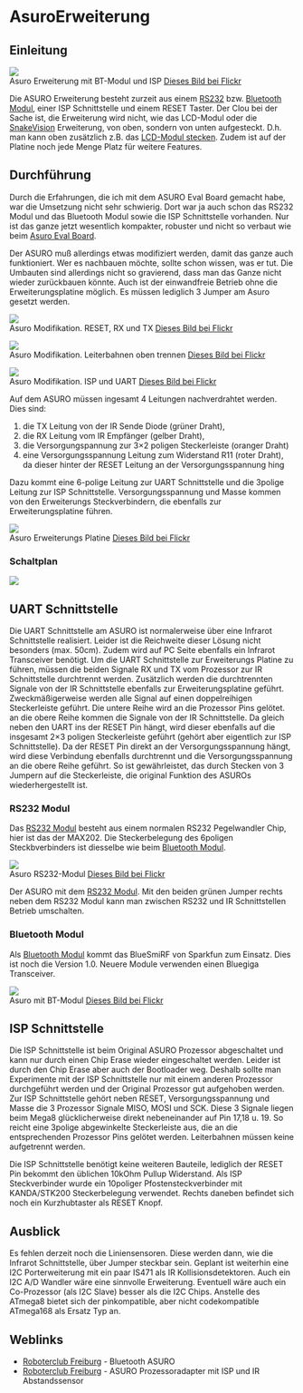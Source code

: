 # AsuroErweiterung

## Einleitung<vspace>

![][1]  
Asuro Erweiterung mit BT-Modul und ISP [Dieses Bild bei Flickr][2]<vspace>

Die ASURO Erweiterung besteht zurzeit aus einem [RS232][3] bzw. [Bluetooth Modul][4], einer ISP Schnittstelle und einem RESET Taster. Der Clou bei der Sache ist, die Erweiterung wird nicht, wie das LCD-Modul oder die [SnakeVision][5] Erweiterung, von oben, sondern von unten aufgesteckt. D.h. man kann oben zusätzlich z.B. das [LCD-Modul stecken][6]. Zudem ist auf der Platine noch jede Menge Platz für weitere Features. <vspace>

## Durchführung<vspace>

Durch die Erfahrungen, die ich mit dem ASURO Eval Board gemacht habe, war die Umsetzung nicht sehr schwierig. Dort war ja auch schon das RS232 Modul und das Bluetooth Modul sowie die ISP Schnittstelle vorhanden. Nur ist das ganze jetzt wesentlich kompakter, robuster und nicht so verbaut wie beim [Asuro Eval Board][7]. <vspace>

Der ASURO muß allerdings etwas modifiziert werden, damit das ganze auch funktioniert. Wer es nachbauen möchte, sollte schon wissen, was er tut. Die Umbauten sind allerdings nicht so gravierend, dass man das Ganze nicht wieder zurückbauen könnte. Auch ist der einwandfreie Betrieb ohne die Erweiterungsplatine möglich. Es müssen lediglich 3 Jumper am Asuro gesetzt werden. <vspace>

![][8]  
Asuro Modifikation. RESET, RX und TX [Dieses Bild bei Flickr][9]<vspace>

![][10]  
Asuro Modifikation. Leiterbahnen oben trennen [Dieses Bild bei Flickr][11]<vspace>

![][12]  
Asuro Modifikation. ISP und UART [Dieses Bild bei Flickr][13]<vspace>

Auf dem ASURO müssen ingesamt 4 Leitungen nachverdrahtet werden. Dies sind: 

1.  die TX Leitung von der IR Sende Diode (grüner Draht), 
2.  die RX Leitung vom IR Empfänger (gelber Draht), 
3.  die Versorgungspannung zur 3×2 poligen Steckerleiste (oranger Draht) 
4.  eine Versorgungsspannung Leitung zum Widerstand R11 (roter Draht), da dieser hinter der RESET Leitung an der Versorgungsspannung hing <vspace>

Dazu kommt eine 6-polige Leitung zur UART Schnittstelle und die 3polige Leitung zur ISP Schnittstelle. Versorgungsspannung und Masse kommen von den Erweiterungs Steckverbindern, die ebenfalls zur Erweiterungsplatine führen. <vspace>

![][14]  
Asuro Erweiterungs Platine [Dieses Bild bei Flickr][15]<vspace>

### Schaltplan<vspace>

![][16]<vspace>

## UART Schnittstelle<vspace>

Die UART Schnittstelle am ASURO ist normalerweise über eine Infrarot Schnittstelle realisiert. Leider ist die Reichweite dieser Lösung nicht besonders (max. 50cm). Zudem wird auf PC Seite ebenfalls ein Infrarot Transceiver benötigt. Um die UART Schnittstelle zur Erweiterungs Platine zu führen, müssen die beiden Signale RX und TX vom Prozessor zur IR Schnittstelle durchtrennt werden. Zusätzlich werden die durchtrennten Signale von der IR Schnittstelle ebenfalls zur Erweiterungsplatine geführt. Zweckmäßigerweise werden alle Signal auf einen doppelreihigen Steckerleiste geführt. Die untere Reihe wird an die Prozessor Pins gelötet. an die obere Reihe kommen die Signale von der IR Schnittstelle. Da gleich neben den UART ins der RESET Pin hängt, wird dieser ebenfalls auf die insgesamt 2×3 poligen Steckerleiste geführt (gehört aber eigentlich zur ISP Schnittstelle). Da der RESET Pin direkt an der Versorgungsspannung hängt, wird diese Verbindung ebenfalls durchtrennt und die Versorgungsspannung an die obere Reihe geführt. So ist gewährleistet, das durch Stecken von 3 Jumpern auf die Steckerleiste, die original Funktion des ASUROs wiederhergestellt ist. <vspace>

### RS232 Modul<vspace>

Das [RS232 Modul][3] besteht aus einem normalen RS232 Pegelwandler Chip, hier ist das der MAX202. Die Steckerbelegung des 6poligen Steckbverbinders ist diesselbe wie beim [Bluetooth Modul][4]. <vspace>

![][17]  
Asuro RS232-Modul [Dieses Bild bei Flickr][18]<vspace>

Der ASURO mit dem [RS232 Modul][3]. Mit den beiden grünen Jumper rechts neben dem RS232 Modul kann man zwischen RS232 und IR Schnittstellen Betrieb umschalten. <vspace>

### Bluetooth Modul<vspace>

Als [Bluetooth Modul][4] kommt das BlueSmiRF von Sparkfun zum Einsatz. Dies ist noch die Version 1.0. Neuere Module verwenden einen Bluegiga Transceiver. <vspace>

![][19]  
Asuro mit BT-Modul [Dieses Bild bei Flickr][20]<vspace>

## ISP Schnittstelle<vspace>

Die ISP Schnittstelle ist beim Original ASURO Prozessor abgeschaltet und kann nur durch einen Chip Erase wieder eingeschaltet werden. Leider ist durch den Chip Erase aber auch der Bootloader weg. Deshalb sollte man Experimente mit der ISP Schnittstelle nur mit einem anderen Prozessor durchgeführt werden und der Original Prozessor gut aufgehoben werden. Zur ISP Schnittstelle gehört neben RESET, Versorgungsspannung und Masse die 3 Prozessor Signale MISO, MOSI und SCK. Diese 3 Signale liegen beim Mega8 glücklicherweise direkt nebeneinander auf Pin 17,18 u. 19. So reicht eine 3polige abgewinkelte Steckerleiste aus, die an die entsprechenden Prozessor Pins gelötet werden. Leiterbahnen müssen keine aufgetrennt werden. <vspace>

Die ISP Schnittstelle benötigt keine weiteren Bauteile, lediglich der RESET Pin bekommt den üblichen 10kOhm Pullup Widerstand. Als ISP Steckverbinder wurde ein 10poliger Pfostensteckverbinder mit KANDA/STK200 Steckerbelegung verwendet. Rechts daneben befindet sich noch ein Kurzhubtaster als RESET Knopf. <vspace>

## Ausblick<vspace>

Es fehlen derzeit noch die Liniensensoren. Diese werden dann, wie die Infrarot Schnittstelle, über Jumper steckbar sein. Geplant ist weiterhin eine I2C Porterweiterung mit ein paar IS471 als IR Kollisionsdetektoren. Auch ein I2C A/D Wandler wäre eine sinnvolle Erweiterung. Eventuell wäre auch ein Co-Prozessor (als I2C Slave) besser als die I2C Chips. Anstelle des ATmega8 bietet sich der pinkompatible, aber nicht codekompatible ATmega168 als Ersatz Typ an. <vspace>

## Weblinks<vspace>

*   [Roboterclub Freiburg][21] - Bluetooth ASURO 
*   [Roboterclub Freiburg][22] - ASURO Prozessoradapter mit ISP und IR Abstandssensor

 [1]: http://farm3.static.flickr.com/2201/2129839498_1121858e85_b.jpg ""
 [2]: http://www.flickr.com/photos/hmblgrmpf/2129839498/
 [3]: http://www.asurowiki.de/pmwiki/pmwiki.php/Main/RS232Wandler
 [4]: http://www.asurowiki.de/pmwiki/pmwiki.php/Main/BluetoothModem
 [5]: http://www.asurowiki.de/pmwiki/pmwiki.php/Main/SnakeVision
 [6]: http://www.asurowiki.de/pmwiki/pmwiki.php/Main/LCDErweiterung
 [7]: http://www.asurowiki.de/pmwiki/pmwiki.php/Main/AsuroEvalBoard
 [8]: http://farm3.static.flickr.com/3224/2364059188_23b25f64a1.jpg ""
 [9]: http://www.flickr.com/photos/hmblgrmpf/2364059188/
 [10]: http://farm3.static.flickr.com/2114/2364059014_96c7077cfb.jpg ""
 [11]: http://www.flickr.com/photos/hmblgrmpf/2364059014/
 [12]: http://farm3.static.flickr.com/3068/2364054602_53a4e547ea.jpg ""
 [13]: http://www.flickr.com/photos/hmblgrmpf/2364054602/
 [14]: http://farm3.static.flickr.com/2009/2129053755_ee7e836835_b.jpg ""
 [15]: http://www.flickr.com/photos/hmblgrmpf/2129053755/
 [16]: http://www.asurowiki.de/pmwiki/uploads/Main/asuro_erweiterung_m.png ""
 [17]: http://farm3.static.flickr.com/2355/2129059453_2875df5fe3_b.jpg ""
 [18]: http://www.flickr.com/photos/hmblgrmpf/2129059453/
 [19]: http://farm3.static.flickr.com/2255/2129833192_06fb5463b6_b.jpg ""
 [20]: http://www.flickr.com/photos/hmblgrmpf/2129833192/
 [21]: http://www.roboterclub-freiburg.de/asuro/hardware/bluetooth/bluetooth.html
 [22]: http://www.roboterclub-freiburg.de/asuro/hardware/chAtmegaAdapter/SumoAdapter.html

